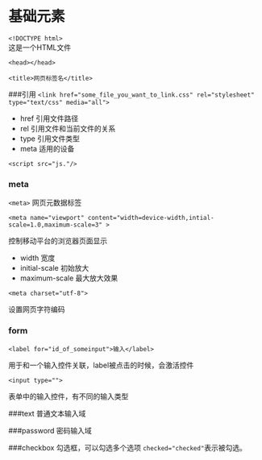 # 基础元素

`<!DOCTYPE html>`  
这是一个HTML文件

`<head></head>`

`<title>网页标签名</title>`



###引用
`<link href="some_file_you_want_to_link.css" rel="stylesheet" type="text/css" media="all">`


+ href 引用文件路径
+ rel 引用文件和当前文件的关系
+ type 引用文件类型
+ meta 适用的设备


`<script src="js."/>`

### meta
`<meta>`
网页元数据标签

`<meta name="viewport" content="width=device-width,intial-scale=1.0,maximum-scale=3" >`

控制移动平台的浏览器页面显示

+ width 宽度
+ initial-scale 初始放大
+ maximum-scale 最大放大效果

`<meta charset="utf-8">`

设置网页字符编码


### form

`<label for="id_of_someinput">输入</label>`

用于和一个输入控件关联，label被点击的时候，会激活控件


`<input type="">`

表单中的输入控件，有不同的输入类型

###text
普通文本输入域

###password
密码输入域

###checkbox
勾选框，可以勾选多个选项
`checked="checked"`表示被勾选。